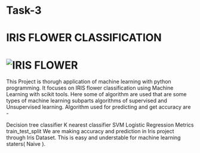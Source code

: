 # Task-3
# IRIS FLOWER CLASSIFICATION
# ![IRIS FLOWER](https://github.com/Manisha2204/Task-3/assets/118578660/8c3ce4ce-f876-45ae-a3b2-a5f4016662ed)
This Project is thorugh application of machine learning with python programming. It focuses on IRIS flower classification using Machine Learning with scikit tools. Here some of algorithm are used that are some types of machine learning subparts algorithms of supervised and Unsupervised learning. Algorithm used for predicting and get accuracy are -

Decision tree classifier
K nearest classifier
SVM
Logistic Regression
Metrics
train_test_split We are making accuracy and prediction in Iris project through Iris Dataset. This is easy and understable for machine learning staters( Naive ).
